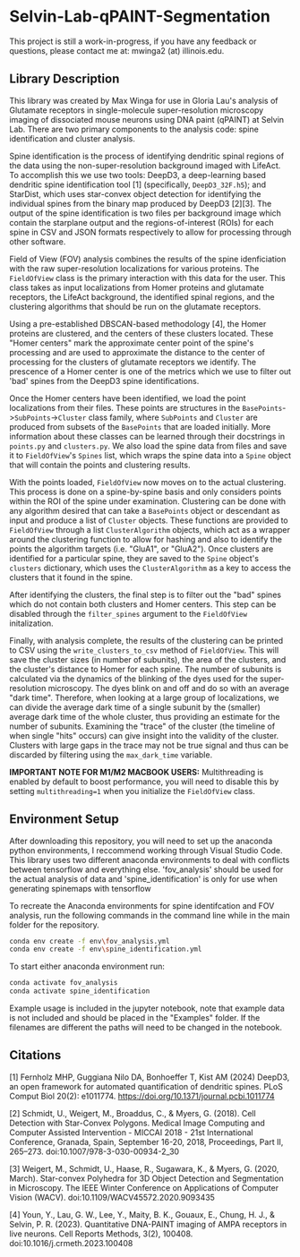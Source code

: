 # Selvin-Lab-qPAINT-Segmentation
This project is still a work-in-progress, if you have any feedback or questions, please contact me at: mwinga2 (at) illinois.edu. 

## Library Description ##
This library was created by Max Winga for use in Gloria Lau's analysis of Glutamate receptors in single-molecule super-resolution microscopy imaging of dissociated mouse neurons using DNA paint (qPAINT) at Selvin Lab. There are two primary components to the analysis code: spine identification and cluster analysis.

Spine identification is the process of identifying dendritic spinal regions of the data using the non-super-resolution background imaged with LifeAct. To accomplish this we use two tools: DeepD3, a deep-learning based dendritic spine identification tool [1] (specifically, `DeepD3_32F.h5`); and StarDist, which uses star-convex object detection for identifying the individual spines from the binary map produced by DeepD3 [2][3]. The output of the spine identification is two files per background image which contain the starplane output and the regions-of-interest (ROIs) for each spine in CSV and JSON formats respectively to allow for processing through other software.

Field of View (FOV) analysis combines the results of the spine idenficiation with the raw super-resolution localizations for various proteins. The `FieldOfView` class is the primary interaction with this data for the user. This class takes as input localizations from Homer proteins and glutamate receptors, the LifeAct background, the identified spinal regions, and the clustering algorithms that should be run on the glutamate receptors. 

Using a pre-established DBSCAN-based methodology [4], the Homer proteins are clustered, and the centers of these clusters located. These "Homer centers" mark the approximate center point of the spine's processing and are used to approximate the distance to the center of processing for the clusters of glutamate receptors we identify. The prescence of a Homer center is one of the metrics which we use to filter out 'bad' spines from the DeepD3 spine identifications.

Once the Homer centers have been identified, we load the point localizations from their files. These points are structures in the `BasePoints`->`SubPoints`->`Cluster` class family, where `SubPoints` and `Cluster` are produced from subsets of the `BasePoints` that are loaded initially. More information about these classes can be learned through their docstrings in `points.py` and `clusters.py`. We also load the spine data from files and save it to `FieldOfView`'s `Spines` list, which wraps the spine data into a `Spine` object that will contain the points and clustering results.

With the points loaded, `FieldOfView` now moves on to the actual clustering. This process is done on a spine-by-spine basis and only considers points within the ROI of the spine under examination. Clustering can be done with any algorithm desired that can take a `BasePoints` object or descendant as input and produce a list of `Cluster` objects. These functions are provided to `FieldOfView` through a list `ClusterAlgorithm` objects, which act as a wrapper around the clustering function to allow for hashing and also to identify the points the algorithm targets (i.e. "GluA1", or "GluA2"). Once clusters are identified for a particular spine, they are saved to the `Spine` object's `clusters` dictionary, which uses the `ClusterAlgorithm` as a key to access the clusters that it found in the spine.

After identifying the clusters, the final step is to filter out the "bad" spines which do not contain both clusters and Homer centers. This step can be disabled through the `filter_spines` argument to the `FieldOfView` initalization.

Finally, with analysis complete, the results of the clustering can be printed to CSV using the `write_clusters_to_csv` method of `FieldOfView`. This will save the cluster sizes (in number of subunits), the area of the clusters, and the cluster's distance to Homer for each spine. The number of subunits is calculated via the dynamics of the blinking of the dyes used for the super-resolution microscopy. The dyes blink on and off and do so with an average "dark time". Therefore, when looking at a large group of localizations, we can divide the average dark time of a single subunit by the (smaller) average dark time of the whole cluster, thus providing an estimate for the number of subunits. Examining the "trace" of the cluster (the timeline of when single "hits" occurs) can give insight into the validity of the cluster. Clusters with large gaps in the trace may not be true signal and thus can be discarded by filtering using the `max_dark_time` variable. 

**IMPORTANT NOTE FOR M1/M2 MACBOOK USERS:**
Multithreading is enabled by default to boost performance, you will need to disable this by setting `multithreading=1` when you initialize the `FieldOfView` class.

## Environment Setup ##
After downloading this repository, you will need to set up the anaconda python environments, I reccommend working through Visual Studio Code. This library uses two different anaconda environments to deal with conflicts between tensorflow and everything else. 'fov_analysis' should be used for the actual analysis of data and 'spine_identification' is only for use when generating spinemaps with tensorflow  

To recreate the Anaconda environments for spine identifcation and FOV analysis, run the following commands in the command line while in the main folder for the repository.

```bash
conda env create -f env\fov_analysis.yml
conda env create -f env\spine_identification.yml
```

To start either anaconda environment run:
```bash
conda activate fov_analysis
conda activate spine_identification
```

Example usage is included in the jupyter notebook, note that example data is not included and should be placed in the "Examples" folder. If the filenames are different the paths will need to be changed in the notebook.

## Citations ##
[1] Fernholz MHP, Guggiana Nilo DA, Bonhoeffer T, Kist AM (2024) DeepD3, an open framework for automated quantification of dendritic spines. PLoS Comput Biol 20(2): e1011774. https://doi.org/10.1371/journal.pcbi.1011774

[2] Schmidt, U., Weigert, M., Broaddus, C., & Myers, G. (2018). Cell Detection with Star-Convex Polygons. Medical Image Computing and Computer Assisted Intervention - MICCAI 2018 - 21st International Conference, Granada, Spain, September 16-20, 2018, Proceedings, Part II, 265–273. doi:10.1007/978-3-030-00934-2_30 

[3] Weigert, M., Schmidt, U., Haase, R., Sugawara, K., & Myers, G. (2020, March). Star-convex Polyhedra for 3D Object Detection and Segmentation in Microscopy. The IEEE Winter Conference on Applications of Computer Vision (WACV). doi:10.1109/WACV45572.2020.9093435 

[4] Youn, Y., Lau, G. W., Lee, Y., Maity, B. K., Gouaux, E., Chung, H. J., & Selvin, P. R. (2023). Quantitative DNA-PAINT imaging of AMPA receptors in live neurons. Cell Reports Methods, 3(2), 100408. doi:10.1016/j.crmeth.2023.100408

